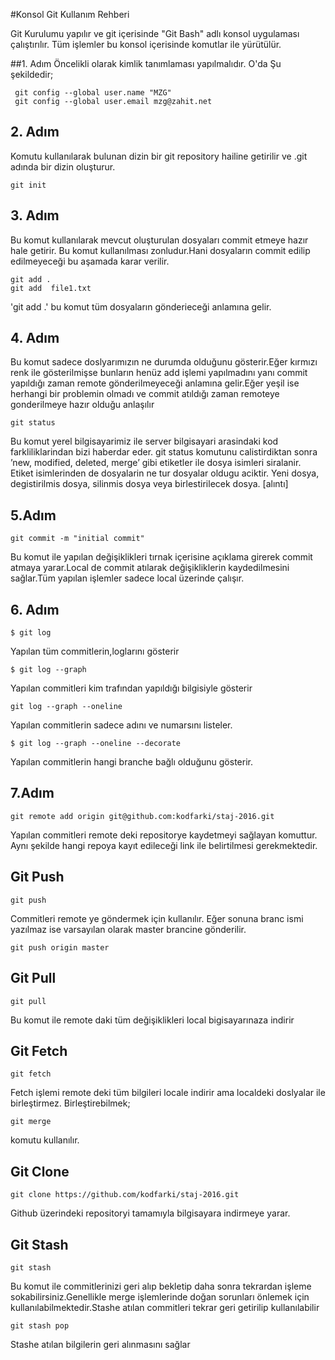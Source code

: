 #Konsol Git Kullanım Rehberi

Git Kurulumu yapılır ve git içerisinde "Git Bash" adlı konsol uygulaması çalıştırılır. Tüm işlemler bu konsol içerisinde komutlar ile yürütülür.

##1. Adım
Öncelikli olarak kimlik tanımlaması yapılmalıdır. O'da Şu şekildedir;
```
 git config --global user.name "MZG"
 git config --global user.email mzg@zahit.net
```
## 2. Adım

 Komutu kullanılarak bulunan dizin bir git repository hailine getirilir ve .git adında bir dizin oluşturur.
```git
git init
```
## 3. Adım
Bu komut kullanılarak mevcut oluşturulan dosyaları commit etmeye  hazır hale getirir. Bu komut kullanılması zonludur.Hani dosyaların commit edilip edilmeyeceği bu aşamada karar verilir.
```
git add .
git add  file1.txt
```
'git add .' bu  komut tüm dosyaların gönderieceği anlamına gelir.

## 4. Adım
 Bu komut sadece doslyarımızın ne durumda olduğunu gösterir.Eğer kırmızı renk ile gösterilmişse bunların henüz add işlemi yapılmadını yanı commit yapıldığı zaman remote gönderilmeyeceği  anlamına gelir.Eğer yeşil ise herhangi bir problemin olmadı ve commit atıldığı zaman remoteye gonderilmeye hazır olduğu anlaşılır
```
git status
```

Bu komut yerel bilgisayarimiz ile server bilgisayari arasindaki kod farkliliklarindan bizi haberdar eder. git status komutunu calistirdiktan sonra ’new, modified, deleted, merge’ gibi etiketler ile dosya isimleri siralanir. Etiket isimlerinden de dosyalarin ne tur dosyalar oldugu aciktir. Yeni dosya, degistirilmis dosya, silinmis dosya veya birlestirilecek dosya. [alıntı]

## 5.Adım

```
git commit -m "initial commit"
```
Bu komut ile yapılan değişiklikleri tırnak içerisine açıklama girerek commit atmaya yarar.Local de commit atılarak değişikliklerin kaydedilmesini sağlar.Tüm yapılan işlemler sadece local üzerinde çalışır.

## 6. Adım
```
$ git log
```
Yapılan tüm commitlerin,loglarını gösterir

```
$ git log --graph
```
Yapılan commitleri kim trafından yapıldığı bilgisiyle gösterir

```
git log --graph --oneline
```
Yapılan commitlerin sadece adını ve numarsını listeler.

```
$ git log --graph --oneline --decorate
```
Yapılan commitlerin hangi branche bağlı olduğunu gösterir.

## 7.Adım

```
git remote add origin git@github.com:kodfarki/staj-2016.git
```

Yapılan commitleri remote deki repositorye kaydetmeyi sağlayan komuttur. Aynı şekilde hangi repoya kayıt edileceği link ile belirtilmesi gerekmektedir.

## Git Push
```
git push 
```
Commitleri remote ye göndermek için kullanılır. Eğer sonuna branc ismi yazılmaz ise varsayılan olarak master brancine gönderilir.
```
git push origin master
```
## Git Pull
```
git pull
```
Bu komut ile remote daki tüm değişiklikleri local bigisayarınaza indirir

## Git Fetch
```
git fetch
```
Fetch işlemi remote deki tüm bilgileri locale indirir ama localdeki doslyalar ile birleştirmez. Birleştirebilmek;
```
git merge
```
komutu kullanılır. 

## Git Clone
```
git clone https://github.com/kodfarki/staj-2016.git
```
Github üzerindeki repositoryi tamamıyla bilgisayara indirmeye yarar.

## Git Stash
```
git stash
```
Bu komut ile commitlerinizi geri alıp bekletip daha sonra tekrardan işleme sokabilirsiniz.Genellikle merge işlemlerinde doğan sorunları önlemek için kullanılabilmektedir.Stashe atılan commitleri tekrar geri getirilip kullanılabilir
```
git stash pop
```
Stashe atılan bilgilerin geri alınmasını sağlar

